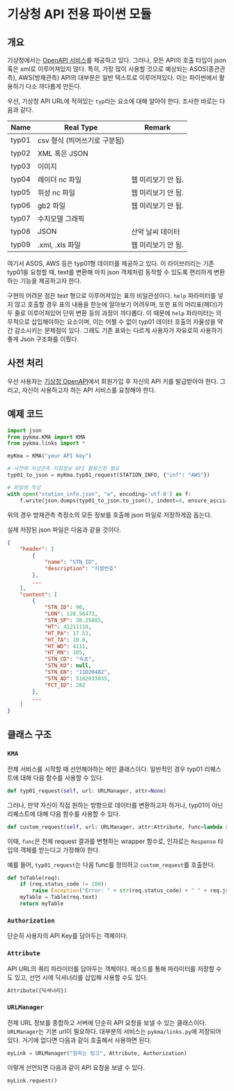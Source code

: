 # 기상청 API 전용 파이썬 모듈

## 개요

기상청에서는 [OpenAPI 서비스](https://apihub.kma.go.kr/)를 제공하고 있다. 그러나, 모든 API의 호출 타입이 json 혹은 xml로 이루어져있지 않다. 특히, 가장 많이 사용할 것으로 예상되는 ASOS(종관관측), AWS(방재관측) API의 대부분은 일반 텍스트로 이루어져있다. 이는 파이썬에서 활용하기 다소 까다롭게 만든다. 

우선, 기상청 API URL에 적혀있는 `typ`라는 요소에 대해 알아야 한다. 조사한 바로는 다음과 같다.

| Name | Real Type | Remark |
| --- | --- | --- |
| typ01 | csv 형식 (띄어쓰기로 구분됨) | |
| typ02 | XML 혹은 JSON | |
| typ03 | 이미지 |
| typ04 | 레이더 nc 파일 | 웹 미리보기 안 됨. |
| typ05 | 위성 nc 파일 | 웹 미리보기 안 됨. |
| typ06 | gb2 파일 | 웹 미리보기 안 됨. |
| typ07 | 수치모델 그래픽 | |
| typ08 | JSON | 산악 날씨 데이터 |
| typ09 | .xml, .xls 파일 | 웹 미리보기 안 됨. |

여기서 ASOS, AWS 등은 typ01형 데이터를 제공하고 있다. 이 라이브러리는 기존 typ01을 요청할 때, text를 변환해 마치 json 객체처럼 동작할 수 있도록 편리하게 변환하는 기능을 제공하고자 한다.

구현의 어려운 점은 text 형으로 이루어져있는 표의 비일관성이다. `help` 파라미터를 넣지 않고 호출할 경우 표의 내용을 한눈에 알아보기 어려우며, 또한 표의 머리표(헤더)가 두 줄로 이루어져있어 단위 변환 등의 과정이 까다롭다. 이 때문에 `help` 파라미터는 의무적으로 삽입해야하는 요소이며, 이는 어쩔 수 없이 typ01 데이터 호출의 자율성을 약간 감소시키는 문제점이 있다. 그래도 기존 표와는 다르게 사용자가 자유로히 사용하기 좋게 Json 구조화를 이뤘다.

## 사전 처리

우선 사용자는 [기상청 OpenAPI](https://apihub.kma.go.kr/)에서 회원가입 후 자신의 API 키를 발급받아야 한다. 그리고, 자신이 사용하고자 하는 API 서비스를 요청해야 한다. 

## 예제 코드

```python
import json
from pykma.KMA import KMA
from pykma.links import *

myKma = KMA("your API key")

# 사전에 지상관측 지점정보 API 활용신청 필요
typ01_to_json = myKma.typ01_request(STATION_INFO, {"inf": "AWS"})

# 파일에 작성
with open("station_info.json", "w", encoding='utf-8') as f:
    f.write(json.dumps(typ01_to_json.to_json(), indent=4, ensure_ascii=False))
```

위의 경우 방재관측 측정소의 모든 정보를 호출해 json 파일로 저장하게끔 돕는다. 

실제 저장된 json 파일은 다음과 같을 것이다.

```json
{
    "header": [
        {
            "name": "STN_ID",
            "description": "지점번호"
        },
        ...
    ],
    "content": [
        {
            "STN_ID": 90,
            "LON": 128.56473,
            "STN_SP": 38.25085,
            "HT": 41211110,
            "HT_PA": 17.53,
            "HT_TA": 10.0,
            "HT_WD": 4111,
            "HT_RN": 105,
            "STN_CD": "속초",
            "STN_KO": null,
            "STN_EN": "11D20402",
            "STN_AD": 5182033035,
            "FCT_ID": 282
        },
        ...
    ]
}
```

## 클래스 구조

### `KMA`

전체 서비스를 시작할 때 선언해야하는 메인 클래스이다. 일반적인 경우 typ01 리퀘스트에 대해 다음 함수를 사용할 수 있다.

```python
def typ01_request(self, url: URLManager, attr=None)
```

그러나, 만약 자신이 직접 원하는 방향으로 데이터를 변환하고자 하거나, typ01이 아닌 리퀘스트에 대해 다음 함수를 사용할 수 있다.

```python
def custom_request(self, url: URLManager, attr:Attribute, func=lambda x: x)
```

이때, `func`은 전체 request 결과를 변형하는 wrapper 함수로, 인자로는 `Response` 타입의 객체를 받는다고 가정해야 한다.

예를 들어, `typ01_request`는 다음 func를 정의하고 `custom_request`를 호출한다.

```python
def toTable(req):
    if (req.status_code != 200):
        raise Exception("Error: " + str(req.status_code) + " " + req.json()["result"]["message"])
    myTable = Table(req.text)
    return myTable
```

### `Authorization`

단순히 사용자의 API Key를 담아두는 객체이다.

### `Attribute`

API URL의 쿼리 파라미터를 담아두는 객체이다. 메소드를 통해 파라미터를 저장할 수도 있고, 선언 시에 딕셔너리를 삽입해 사용할 수도 있다.

```python
Attribute({딕셔너리})
```

### `URLManager`

전체 URL 정보를 종합하고 서버에 단순히 API 요청을 보낼 수 있는 클래스이다. `URLManager`는 기본 url이 필요하다. 대부분의 서비스는 `pykma/links.py`에 저장되어 있다. 거기에 없다면 다음과 같이 호출해서 사용하면 된다.

```python
myLink = URLManager("원하는 링크", Attribute, Authorization)
```

이렇게 선언되면 다음과 같이 API 요청을 보낼 수 있다.

```python
myLink.request()
```

